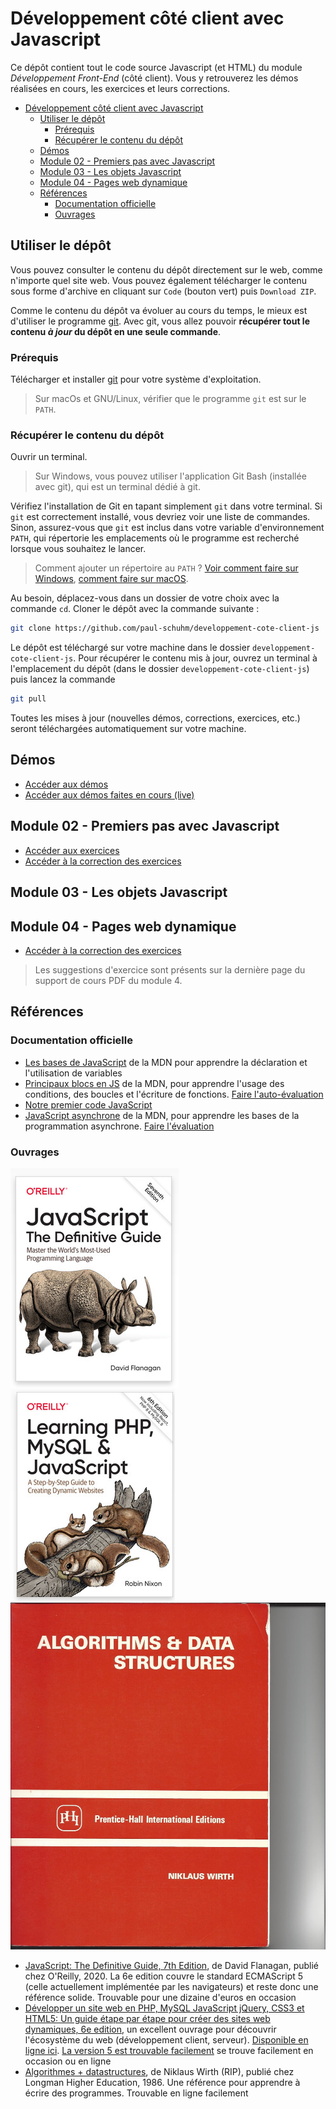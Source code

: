 # Développement côté client avec Javascript

Ce dépôt contient tout le code source Javascript (et HTML) du module *Développement Front-End* (côté client). Vous y retrouverez les démos réalisées en cours, les exercices et leurs corrections.

- [Développement côté client avec Javascript](#développement-côté-client-avec-javascript)
  - [Utiliser le dépôt](#utiliser-le-dépôt)
    - [Prérequis](#prérequis)
    - [Récupérer le contenu du dépôt](#récupérer-le-contenu-du-dépôt)
  - [Démos](#démos)
  - [Module 02 - Premiers pas avec Javascript](#module-02---premiers-pas-avec-javascript)
  - [Module 03 - Les objets Javascript](#module-03---les-objets-javascript)
  - [Module 04 - Pages web dynamique](#module-04---pages-web-dynamique)
  - [Références](#références)
    - [Documentation officielle](#documentation-officielle)
    - [Ouvrages](#ouvrages)


## Utiliser le dépôt

Vous pouvez consulter le contenu du dépôt directement sur le web, comme n'importe quel site web. Vous pouvez également télécharger le contenu sous forme d'archive en cliquant sur `Code` (bouton vert) puis `Download ZIP`.

Comme le contenu du dépôt va évoluer au cours du temps, le mieux est d'utiliser le programme [git](https://git-scm.com/). Avec git, vous allez pouvoir **récupérer tout le contenu *à jour* du dépôt en une seule commande**.

### Prérequis

Télécharger et installer [git](https://git-scm.com/downloads) pour votre système d'exploitation.

> Sur macOs et GNU/Linux, vérifier que le programme `git` est sur le `PATH`.

### Récupérer le contenu du dépôt 

Ouvrir un terminal. 

> Sur Windows, vous pouvez utiliser l'application Git Bash (installée avec git), qui est un terminal dédié à git.

Vérifiez l'installation de Git en tapant simplement `git` dans votre terminal. Si `git` est correctement installé, vous devriez voir une liste de commandes. Sinon, assurez-vous que `git` est inclus dans votre variable d'environnement `PATH`, qui répertorie les emplacements où le programme est recherché lorsque vous souhaitez le lancer. 

> Comment ajouter un répertoire au `PATH` ? [Voir comment faire sur Windows](https://learn.microsoft.com/fr-fr/previous-versions/office/developer/sharepoint-2010/ee537574(v=office.14)), [comment faire sur macOS](https://quick-tutoriel.com/ajouter-rapidement-un-nouveau-repertoire-au-path-de-mac-osx/).

Au besoin, déplacez-vous dans un dossier de votre choix avec la commande `cd`. Cloner le dépôt avec la commande suivante :

~~~bash
git clone https://github.com/paul-schuhm/developpement-cote-client-js
~~~

Le dépôt est téléchargé sur votre machine dans le dossier `developpement-cote-client-js`. Pour récupérer le contenu mis à jour, ouvrez un terminal à l'emplacement du dépôt (dans le dossier `developpement-cote-client-js`) puis lancez la commande

~~~bash
git pull
~~~

Toutes les mises à jour (nouvelles démos, corrections, exercices, etc.) seront téléchargées automatiquement sur votre machine.

## Démos

- [Accéder aux démos](./demos/)
- [Accéder aux démos faites en cours (live)](./demos/0live/)

## Module 02 - Premiers pas avec Javascript

- [Accéder aux exercices](./exercices/module-02-exercices.md)
- [Accéder à la correction des exercices](./exercices/corrections/)

## Module 03 - Les objets Javascript

## Module 04 - Pages web dynamique

- [Accéder à la correction des exercices](./exercices/module-04/)

> Les suggestions d'exercice sont présents sur la dernière page du support de cours PDF du module 4.

## Références

### Documentation officielle

- [Les bases de JavaScript](https://developer.mozilla.org/fr/docs/Learn/Getting_started_with_the_web/JavaScript_basics) de la MDN pour apprendre la déclaration et l'utilisation de variables
- [Principaux blocs en JS](https://developer.mozilla.org/fr/docs/Learn/JavaScript/Building_blocks) de la MDN, pour apprendre l'usage des conditions, des boucles et l'écriture de fonctions. [Faire l'auto-évaluation](https://developer.mozilla.org/fr/docs/Learn/JavaScript/Building_blocks/Image_gallery)
- [Notre premier code JavaScript](https://developer.mozilla.org/fr/docs/Learn/JavaScript/First_steps/A_first_splash)
- [JavaScript asynchrone](https://developer.mozilla.org/fr/docs/Learn/JavaScript/Asynchronous) de la MDN, pour apprendre les bases de la programmation asynchrone. [Faire l'évaluation](https://developer.mozilla.org/en-US/docs/Learn/JavaScript/Asynchronous/Sequencing_animations)

### Ouvrages


![](./assets/oreillyjsdefinitiveguide.png)
![](./assets/oreillyphpmysqljs.png)
![](./assets/alg+datastructures.jpg)
- [JavaScript: The Definitive Guide, 7th Edition](https://www.oreilly.com/library/view/javascript-the-definitive/9781491952016/), de David Flanagan, publié chez O'Reilly, 2020. La 6e edition couvre le standard ECMAScript 5 (celle actuellement implémentée par les navigateurs) et reste donc une référence solide. Trouvable pour une dizaine d'euros en occasion
- [Développer un site web en PHP, MySQL JavaScript jQuery, CSS3 et HTML5: Un guide étape par étape pour créer des sites web dynamiques, 6e edition](https://www.amazon.fr/D%C3%A9velopper-MySQL-JavaScript-jQuery-HTML5/dp/2893776183/ref=sr_1_1), un excellent ouvrage pour découvrir l'écosystème du web (développement client, serveur). [Disponible en ligne ici](https://github.com/domaingood/learning_php/blob/master/Learning%20PHP%2C%20MySQL%20%26%20JavaScript%2C%206th%20Edition.pdf). [La version 5 est trouvable facilement](https://www.amazon.fr/D%C3%A9velopper-Mysql-Javascript-Jquery-HTML5/dp/2893775764/ref=sr_1_2) se trouve facilement en occasion ou en ligne
- [Algorithmes + datastructures](https://www.amazon.fr/Algorithms-Data-Structures-Niklaus-Wirth/dp/0130219991), de Niklaus Wirth (RIP), publié chez Longman Higher Education, 1986. Une référence pour apprendre à écrire des programmes. Trouvable en ligne facilement
